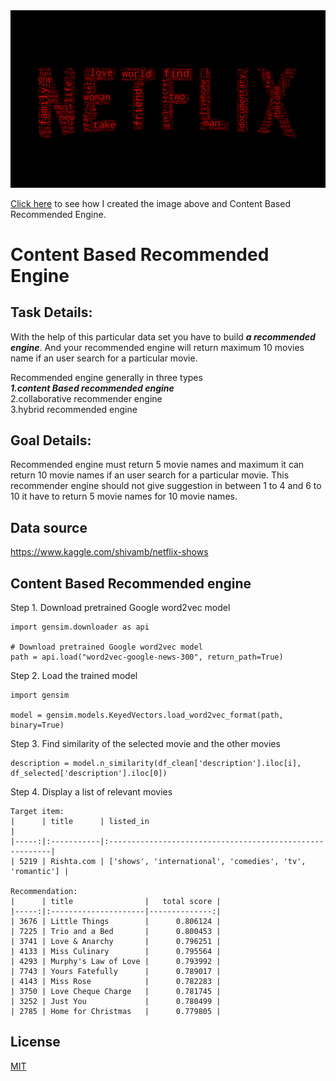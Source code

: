 <img src="https://github.com/taishi-nammoto/content_based_recommended_engine/blob/main/Data/wordcloud.png" width="800">

[Click here](https://github.com/taishi-nammoto/content_based_recommended_engine/blob/main/content_based_recommended_engine.ipynb) to see how I created the image above and Content Based Recommended Engine.

# Content Based Recommended Engine

## Task Details:
With the help of this particular data set you have to build ***a recommended engine***. And your recommended engine will return maximum 10 movies name if an user search for a particular movie.

Recommended engine generally in three types <br>
***1.content Based recommended engine*** <br>
2.collaborative recommender engine <br>
3.hybrid recommended engine

## Goal Details:
Recommended engine must return 5 movie names and maximum it can return 10 movie names if an user search for a particular movie. This recommender engine should not give suggestion in between 1 to 4 and 6 to 10 it have to return 5 movie names for 10 movie names.

## Data source
https://www.kaggle.com/shivamb/netflix-shows

## Content Based Recommended engine

Step 1. Download pretrained Google word2vec model
~~~
import gensim.downloader as api

# Download pretrained Google word2vec model
path = api.load("word2vec-google-news-300", return_path=True)
~~~

Step 2. Load the trained model
~~~
import gensim

model = gensim.models.KeyedVectors.load_word2vec_format(path, binary=True)
~~~

Step 3. Find similarity of the selected movie and the other movies
~~~
description = model.n_similarity(df_clean['description'].iloc[i], df_selected['description'].iloc[0])
~~~

Step 4. Display a list of relevant movies

~~~
Target item: 
|      | title      | listed_in                                                |
|-----:|:-----------|:---------------------------------------------------------|
| 5219 | Rishta.com | ['shows', 'international', 'comedies', 'tv', 'romantic'] |

Recommendation: 
|      | title                |   total score |
|-----:|:---------------------|--------------:|
| 3676 | Little Things        |      0.806124 |
| 7225 | Trio and a Bed       |      0.800453 |
| 3741 | Love & Anarchy       |      0.796251 |
| 4133 | Miss Culinary        |      0.795564 |
| 4293 | Murphy's Law of Love |      0.793992 |
| 7743 | Yours Fatefully      |      0.789017 |
| 4143 | Miss Rose            |      0.782283 |
| 3750 | Love Cheque Charge   |      0.781745 |
| 3252 | Just You             |      0.780499 |
| 2785 | Home for Christmas   |      0.779805 |
~~~

## License
[MIT](https://choosealicense.com/licenses/mit/)
